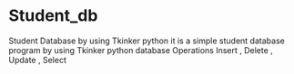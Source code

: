 # Student_db
Student Database by using Tkinker python
it is a simple student database program by using Tkinker python 
database Operations Insert , Delete , Update , Select
